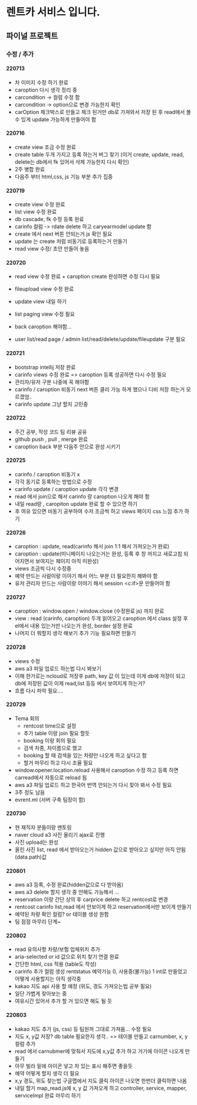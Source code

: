 # 렌트카 서비스 입니다.

## 파이널 프로젝트

### 수정 / 추가

#### 220713

- 차 이미지 수정 하기 완료
- caroption 다시 생각 정리 중
- carcondition -> 컬럼 수정 함
- carcondition -> option으로 변경 가능한지 확인
- carOption 체크박스로 만들고 체크 된거만 db로 가져와서 저장 된 후 read에서 볼수 있게 update 가능하게 만들어야 함

#### 220716

- create view 조금 수정 완료
- create table 두개 가지고 등록 하는거 버그 찾기 (이거 create, update, read, delete는 db에서 fk 있어서 삭제 가능한지 다시 확인)
- 2주 병합 완료
- 다음주 부터 html,css, js 기능 부분 추가 집중

#### 220719

- create view 수정 완료
- list view 수정 완료
- db cascade, fk 수정 등록 완료
- carinfo 컬럼 -> rdate delete 하고 caryearmodel update 함
- create 에서 next 버튼 안되는거 js 확인 필요
- update 는 create 처럼 비동기로 등록하는거 만들기
- read view 수정/ 초안 만들어 놓음

#### 220720

- read view 수정 완료 + caroption create 완성하면 수정 다시 필요
- fileupload view 수정 완료
- update view 내일 하기
- list paging view 수정 필요

- back caroption 해야함...
- user list/read page / admin list/read/delete/update/fileupdate 구분 필요

#### 220721

- bootstrap intellij 저장 완료
- carinfo views 수정 완료 => caroption 등록 성공하면 다시 수정 필요
- 관리자/유저 구분 나중에 꼭 해야함
- carinfo / caroption 비동기 next 버튼 클리 가능 하게 했으나 디비 저장 하는거 모르겠엄..
- carinfo update 그냥 할지 고민중

#### 220722

- 주간 공부, 작성 코드 팀 리뷰 공유
- github push , pull , merge 완료
- caroption back 부분 다음주 안으로 완성 시키기

#### 220725

- carinfo / caroption 비동기 x
- 각각 동기로 등록하는 방법으로 수정
- carinfo update / caroption update 각각 변경
- read 에서 join으로 해서 carinfo 랑 caroption 나오게 해야 함
- 내일 read랑 , caropiton update 완료 할 수 있으면 하기
- 후 여유 있으면 비동기 공부하여 수저 조금씩 하고 views 페이지 css 느낌 추가 하기

#### 220726

- caroption : update, read(carinfo 해서 join 1:1 해서 가져오는거 완료)
- caroption : update(미니페이지 나오는거는 완성, 등록 후 창 꺼지고 새로고침 되어지면서 보여지는 페이지 아직 미완성)
- views 조금씩 다시 수정중
- 예약 만드는 사람이랑 이야기 해서 어느 부분 더 필요한지 해봐야 함
- 유저 관리자 만드는 사람이랑 이야기 해서 session <c:if>문 만들어야 함

#### 220727

- caroption : window.open / window.close (수정완료 js) 까지 완료
- view : read (carinfo, caroption) 두개 읽어오고 caroption 에서 class 설정 후 el에서 내용 있는거만 나오는거 완성, border 설정 완료
- 나머지 더 뭐할지 생각 해보기 추가 기능 필요하면 만들기

#### 220728

- views 수정
- aws a3 파일 업로드 하는법 다시 봐보기
- 이해 한거로는 ncloud로 저장후 path, key 값 이 있는데 이게 db에 저장이 되고 db에 저장된 값이 이제 read,list 등등 에서 보여지게 하는거?
- 흐름 다시 파악 필요....

#### 220729

- Tema 회의
  - rentcost time으로 설정
  - 추가 table 이랑 join 필요 할듯
  - booking 이랑 회의 필요
  - 검색 차종, 차이름으로 했고
  - booking 할 때 검색을 있는 차량만 나오게 하고 싶다고 함
  - 할거 마무리 하고 다시 조율 필요
- window.opener.location.reload 사용해서 caroption 수정 하고 등록 하면 carread에서 자동으로 reload 됨
- aws a3 파일 업로드 하고 한국어 번역 안되는거 다시 찾아 봐서 수정 필요
- 3주 정도 남음
- evrent.ml (서버 구축 팀장이 함)

#### 220730

- 현 재직자 분들이랑 멘토링
- naver cloud a3 사진 올리기 ajax로 진행
- 사진 upload는 완성
- 올린 사진 list, read 에서 받아오는거 hidden 값으로 받아오고 싶지만 아직 안됨 (data.path)값

#### 220801

- aws a3 등록, 수정 완료(hidden값으로 다 받아옴)
- aws a3 delete 할지 생각 중 안해도 가능해서 ...
- reservation 이랑 간단 상의 후 carprice delete 하고 rentcost로 변경
- rentcost carinfo list,read 에서 안보이게 하고 reservation에서만 보이게 만들기
- 예약된 차량 확인 컬럼? or 테이블 생성 원함
- 팀 점점 마무리 단계~

#### 220802

- read 유의사항 차량/보험 업체위치 추가
- aria-selected or id 값으로 위치 찾기 연결 완료
- 간단한 html, css 적용 (table도 작성)
- carinfo 추가 컬럼 생성 rentstatus 예약가능 0, 사용중(불가능) 1 int로 만들었고 어떻게 사용할지는 아직 생각중
- kakao 지도 api 사용 할 예정 (위도, 경도 가져오는법 공부 필요)
- 일단 가볍게 찾아보는 중
- 여유시간 있어서 추가 할 거 있으면 해도 될 듯

#### 220803

- kakao 지도 추가 (js, css) 등 팀원꺼 그대로 가져옴... 수정 필요
- 지도 x, y값 저장? db table 필요한지 생각.. => 테이블 만들고 carnumber, x, y 컬럼 추가
- read 에서 carnubmer에 맞춰서 지도에 x,y값 추가 하고 거기에 아이콘 나오게 만들기
- 아무 빌라 밑에 아이콘 넣고 차 있는 표시 해주면 좋을듯
- 예약 어떻게 할지 생각 더 필요
- x,y 경도, 위도 찾는법 구글맵에서 지도 클릭 아이콘 나오면 한번더 클릭하면 나옴
- 내일 할거 map_read.js에 x, y 값 가져오게 하고 controller, service, mapper, serviceImpl 완료 마무리 하기
